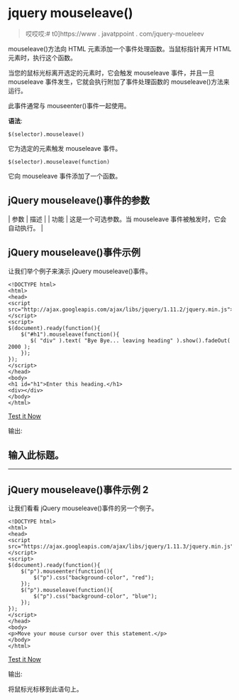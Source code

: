 # jquery mouseleave()

> 哎哎哎:# t0]https://www . javatppoint . com/jquery-moueleev

mouseleave()方法向 HTML 元素添加一个事件处理函数。当鼠标指针离开 HTML 元素时，执行这个函数。

当您的鼠标光标离开选定的元素时，它会触发 mouseleave 事件，并且一旦 mouseleave 事件发生，它就会执行附加了事件处理函数的 mouseleave()方法来运行。

此事件通常与 mouseenter()事件一起使用。

**语法**:

```
$(selector).mouseleave()

```

它为选定的元素触发 mouseleave 事件。

```
$(selector).mouseleave(function)

```

它向 mouseleave 事件添加了一个函数。

## jQuery mouseleave()事件的参数

| 参数 | 描述 |
| 功能 | 这是一个可选参数。当 mouseleave 事件被触发时，它会自动执行。 |

## jQuery mouseleave()事件示例

让我们举个例子来演示 jQuery mouseleave()事件。

```
<!DOCTYPE html>  
<html>  
<head>  
<script src="http://ajax.googleapis.com/ajax/libs/jquery/1.11.2/jquery.min.js"></script>  
<script>  
$(document).ready(function(){  
    $("#h1").mouseleave(function(){  
       $( "div" ).text( "Bye Bye... leaving heading" ).show().fadeOut( 2000 ); 
    });  
});  
</script>  
</head>  
<body>  
<h1 id="h1">Enter this heading.</h1> 
<div></div> 
</body>  
</html>  

```

[Test it Now](https://www.javatpoint.com/oprweb/test.jsp?filename=jquerymouseleave1)

输出:

## 输入此标题。

* * *

## jQuery mouseleave()事件示例 2

让我们看看 jQuery mouseleave()事件的另一个例子。

```
<!DOCTYPE html>
<html>
<head>
<script src="https://ajax.googleapis.com/ajax/libs/jquery/1.11.3/jquery.min.js"></script>
<script>
$(document).ready(function(){
    $("p").mouseenter(function(){
        $("p").css("background-color", "red");
    });
    $("p").mouseleave(function(){
        $("p").css("background-color", "blue");
    });
});
</script>
</head>
<body>
<p>Move your mouse cursor over this statement.</p>
</body>
</html>

```

[Test it Now](https://www.javatpoint.com/oprweb/test.jsp?filename=jquerymouseleave2)

输出:

将鼠标光标移到此语句上。